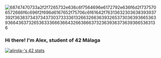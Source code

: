 ![68747470733a2f2f7265732e636c6f7564696e6172792e636f6d2f7375706572666f6c696f2f696d6167652f75706c6f61642f76313632303638393937392f363837343734373037333361326632663639326537303639366536393664363732653633366636643266366637323639363736393665363136](https://user-images.githubusercontent.com/58959408/232639433-cb0aea21-66f0-4508-a771-85e2089c5a87.gif)

### Hi there! I'm Alex, student of 42 Málaga
[![alirola-'s 42 stats](https://badge.mediaplus.ma/greenbinary/alirola-?1337Badge=off&UM6P=off)](https://github.com/oakoudad/badge42)
